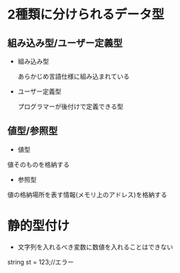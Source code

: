 # 2種類に分けられるデータ型
## 組み込み型/ユーザー定義型
- 組み込み型

  あらかじめ言語仕様に組み込まれている
  
  

- ユーザー定義型

  プログラマーが後付けで定義できる型

## 値型/参照型
- 値型

値そのものを格納する

- 参照型

値の格納場所を表す情報(メモリ上のアドレス)を格納する


# 静的型付け
- 文字列を入れるべき変数に数値を入れることはできない

string st = 123;//エラー
